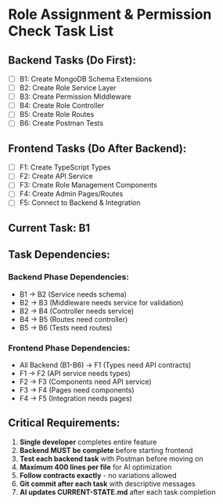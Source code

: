 # Role Assignment & Permission Check Task List

## Backend Tasks (Do First):
- [ ] B1: Create MongoDB Schema Extensions
- [ ] B2: Create Role Service Layer  
- [ ] B3: Create Permission Middleware
- [ ] B4: Create Role Controller
- [ ] B5: Create Role Routes
- [ ] B6: Create Postman Tests

## Frontend Tasks (Do After Backend):
- [ ] F1: Create TypeScript Types
- [ ] F2: Create API Service
- [ ] F3: Create Role Management Components
- [ ] F4: Create Admin Pages/Routes
- [ ] F5: Connect to Backend & Integration

## Current Task: B1

## Task Dependencies:
### Backend Phase Dependencies:
- B1 → B2 (Service needs schema)
- B2 → B3 (Middleware needs service for validation)
- B2 → B4 (Controller needs service)
- B4 → B5 (Routes need controller)
- B5 → B6 (Tests need routes)

### Frontend Phase Dependencies:
- All Backend (B1-B6) → F1 (Types need API contracts)
- F1 → F2 (API service needs types)
- F2 → F3 (Components need API service)
- F3 → F4 (Pages need components)
- F4 → F5 (Integration needs pages)

## Critical Requirements:
1. **Single developer** completes entire feature
2. **Backend MUST be complete** before starting frontend
3. **Test each backend task** with Postman before moving on
4. **Maximum 400 lines per file** for AI optimization
5. **Follow contracts exactly** - no variations allowed
6. **Git commit after each task** with descriptive messages
7. **AI updates CURRENT-STATE.md** after each task completion
